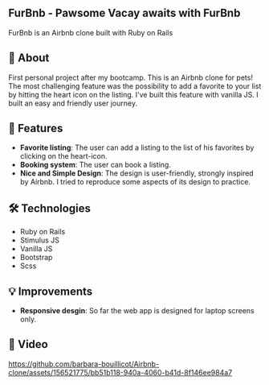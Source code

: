 <h2>FurBnb - Pawsome Vacay awaits with FurBnb</h2>
FurBnb is an Airbnb clone built with Ruby on Rails

📝 About
-----
First personal project after my bootcamp. This is an Airbnb clone for pets! The most challenging feature was the possibility to add a favorite to your list by hitting the heart icon on the listing. I've built this feature with vanilla JS. I built an easy and friendly user journey.

🚀 Features
-----
- **Favorite listing**: The user can add a listing to the list of his favorites by clicking on the heart-icon.
- **Booking system**: The user can book a listing.
- **Nice and Simple Design**: The design is user-friendly, strongly inspired by Airbnb. I tried to reproduce some aspects of its design to practice.

🛠️ Technologies
-----
- Ruby on Rails
- Stimulus JS
- Vanilla JS
- Bootstrap
- Scss

💡 Improvements
-----
- **Responsive desgin**: So far the web app is designed for laptop screens only.

📸 Video
-----



https://github.com/barbara-bouillicot/Airbnb-clone/assets/156521775/bb51b118-940a-4060-b41d-8f146ee984a7

